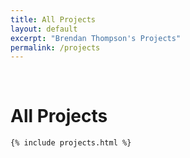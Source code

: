 ```yaml
---
title: All Projects
layout: default
excerpt: "Brendan Thompson's Projects"
permalink: /projects
---
```


<div class="container">
	<br>
	<div class="home-title">
	    <h1>All Projects</h1>
	</div>

	{% include projects.html %}
</div>